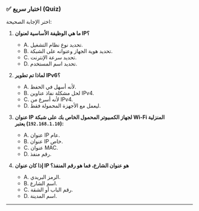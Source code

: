 ### ✅ اختبار سريع (Quiz)
اختر الإجابة الصحيحة:

1.  **ما هي الوظيفة الأساسية لعنوان IP؟**
    * A. تحديد نوع نظام التشغيل.
    * B. تحديد هوية الجهاز وعنوانه على الشبكة.
    * C. تحديد سرعة الإنترنت.
    * D. تحديد اسم المستخدم.

2.  **لماذا تم تطوير IPv6؟**
    * A. لأنه أسهل في الحفظ.
    * B. لحل مشكلة نفاذ عناوين IPv4.
    * C. لأنه أسرع من IPv4.
    * D. ليعمل مع الأجهزة المحمولة فقط.

3.  **عنوان IP لجهاز الكمبيوتر المحمول الخاص بك على شبكة Wi-Fi المنزلية (`192.168.1.10`) يعتبر:**
    * A. عنوان IP عام.
    * B. عنوان IP خاص.
    * C. عنوان MAC.
    * D. رقم منفذ.

4.  **إذا كان عنوان IP هو عنوان الشارع، فما هو رقم المنفذ؟**
    * A. الرمز البريدي.
    * B. اسم الشارع.
    * C. رقم الباب أو الشقة.
    * D. اسم المدينة.

---